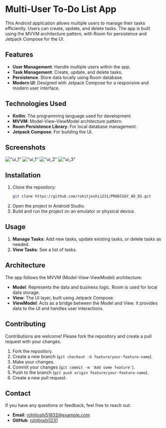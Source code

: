 # Multi-User To-Do List App

This Android application allows multiple users to manage their tasks efficiently. Users can create, update, and delete tasks. The app is built using the MVVM architecture pattern, with Room for persistence and Jetpack Compose for the UI.

## Features

- **User Management**: Handle multiple users within the app.
- **Task Management**: Create, update, and delete tasks.
- **Persistence**: Store data locally using Room database.
- **Modern UI**: Designed with Jetpack Compose for a responsive and modern user interface.

## Technologies Used

- **Kotlin**: The programming language used for development.
- **MVVM**: Model-View-ViewModel architecture pattern.
- **Room Persistence Library**: For local database management.
- **Jetpack Compose**: For building the UI.

## Screenshots
!["ui_1"](images/TODO_0.png)
!["ui_1"](images/TODO_1.png)
!["ui_2"](images/TODO_2.png)
!["ui_3"](images/TODO_3.png)
## Installation

1. Clone the repository:
    ```sh
    git clone https://github.com/rohitjoshi1231/PRODIGGY_AD_02.git
    ```
2. Open the project in Android Studio.
3. Build and run the project on an emulator or physical device.

## Usage
1. **Manage Tasks**: Add new tasks, update existing tasks, or delete tasks as needed.
2. **View Tasks**: See a list of tasks.

## Architecture

The app follows the MVVM (Model-View-ViewModel) architecture:

- **Model**: Represents the data and business logic. Room is used for local data storage.
- **View**: The UI layer, built using Jetpack Compose.
- **ViewModel**: Acts as a bridge between the Model and View. It provides data to the UI and handles user interactions.

## Contributing

Contributions are welcome! Please fork the repository and create a pull request with your changes.

1. Fork the repository.
2. Create a new branch (`git checkout -b feature/your-feature-name`).
3. Make your changes.
4. Commit your changes (`git commit -m 'Add some feature'`).
5. Push to the branch (`git push origin feature/your-feature-name`).
6. Create a new pull request.

## Contact

If you have any questions or feedback, feel free to reach out:

- **Email**: rohitjoshi51832@example.com
- **GitHub**: [rohitjoshi1231](https://github.com/rohitjoshi1231)
